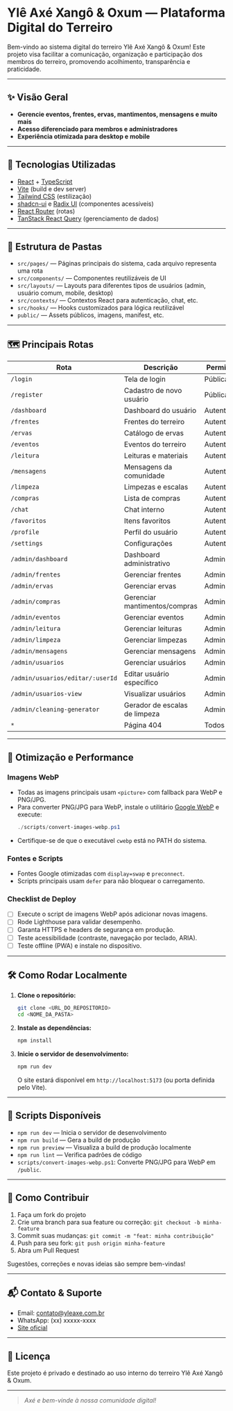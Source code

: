 # Ylê Axé Xangô & Oxum — Plataforma Digital do Terreiro

Bem-vindo ao sistema digital do terreiro Ylê Axé Xangô & Oxum! Este projeto visa facilitar a comunicação, organização e participação dos membros do terreiro, promovendo acolhimento, transparência e praticidade.

---

## ✨ Visão Geral

- **Gerencie eventos, frentes, ervas, mantimentos, mensagens e muito mais**
- **Acesso diferenciado para membros e administradores**
- **Experiência otimizada para desktop e mobile**

---

## 🚀 Tecnologias Utilizadas

- [React](https://react.dev/) + [TypeScript](https://www.typescriptlang.org/)
- [Vite](https://vitejs.dev/) (build e dev server)
- [Tailwind CSS](https://tailwindcss.com/) (estilização)
- [shadcn-ui](https://ui.shadcn.com/) e [Radix UI](https://www.radix-ui.com/) (componentes acessíveis)
- [React Router](https://reactrouter.com/) (rotas)
- [TanStack React Query](https://tanstack.com/query/latest) (gerenciamento de dados)

---

## 📁 Estrutura de Pastas

- `src/pages/` — Páginas principais do sistema, cada arquivo representa uma rota
- `src/components/` — Componentes reutilizáveis de UI
- `src/layouts/` — Layouts para diferentes tipos de usuários (admin, usuário comum, mobile, desktop)
- `src/contexts/` — Contextos React para autenticação, chat, etc.
- `src/hooks/` — Hooks customizados para lógica reutilizável
- `public/` — Assets públicos, imagens, manifest, etc.

---

## 🗺️ Principais Rotas

| Rota                      | Descrição                         | Permissão    |
|---------------------------|-----------------------------------|--------------|
| `/login`                  | Tela de login                     | Pública      |
| `/register`               | Cadastro de novo usuário          | Pública      |
| `/dashboard`              | Dashboard do usuário              | Autenticado  |
| `/frentes`                | Frentes do terreiro               | Autenticado  |
| `/ervas`                  | Catálogo de ervas                 | Autenticado  |
| `/eventos`                | Eventos do terreiro               | Autenticado  |
| `/leitura`                | Leituras e materiais              | Autenticado  |
| `/mensagens`              | Mensagens da comunidade           | Autenticado  |
| `/limpeza`                | Limpezas e escalas                | Autenticado  |
| `/compras`                | Lista de compras                  | Autenticado  |
| `/chat`                   | Chat interno                      | Autenticado  |
| `/favoritos`              | Itens favoritos                   | Autenticado  |
| `/profile`                | Perfil do usuário                 | Autenticado  |
| `/settings`               | Configurações                     | Autenticado  |
| `/admin/dashboard`        | Dashboard administrativo          | Admin        |
| `/admin/frentes`          | Gerenciar frentes                 | Admin        |
| `/admin/ervas`            | Gerenciar ervas                   | Admin        |
| `/admin/compras`          | Gerenciar mantimentos/compras     | Admin        |
| `/admin/eventos`          | Gerenciar eventos                 | Admin        |
| `/admin/leitura`          | Gerenciar leituras                | Admin        |
| `/admin/limpeza`          | Gerenciar limpezas                | Admin        |
| `/admin/mensagens`        | Gerenciar mensagens               | Admin        |
| `/admin/usuarios`         | Gerenciar usuários                | Admin        |
| `/admin/usuarios/editar/:userId` | Editar usuário específico  | Admin        |
| `/admin/usuarios-view`    | Visualizar usuários               | Admin        |
| `/admin/cleaning-generator`| Gerador de escalas de limpeza   | Admin        |
| `*`                       | Página 404                        | Todos        |

---

## 🚦 Otimização e Performance

### Imagens WebP
- Todas as imagens principais usam `<picture>` com fallback para WebP e PNG/JPG.
- Para converter PNG/JPG para WebP, instale o utilitário [Google WebP](https://developers.google.com/speed/webp/download) e execute:
  ```powershell
  ./scripts/convert-images-webp.ps1
  ```
- Certifique-se de que o executável `cwebp` está no PATH do sistema.

### Fontes e Scripts
- Fontes Google otimizadas com `display=swap` e `preconnect`.
- Scripts principais usam `defer` para não bloquear o carregamento.

### Checklist de Deploy
- [ ] Execute o script de imagens WebP após adicionar novas imagens.
- [ ] Rode Lighthouse para validar desempenho.
- [ ] Garanta HTTPS e headers de segurança em produção.
- [ ] Teste acessibilidade (contraste, navegação por teclado, ARIA).
- [ ] Teste offline (PWA) e instale no dispositivo.

---

## 🛠️ Como Rodar Localmente

1. **Clone o repositório:**
   ```sh
   git clone <URL_DO_REPOSITORIO>
   cd <NOME_DA_PASTA>
   ```
2. **Instale as dependências:**
   ```sh
   npm install
   ```
3. **Inicie o servidor de desenvolvimento:**
   ```sh
   npm run dev
   ```
   O site estará disponível em `http://localhost:5173` (ou porta definida pelo Vite).

---

## 📜 Scripts Disponíveis

- `npm run dev` — Inicia o servidor de desenvolvimento
- `npm run build` — Gera a build de produção
- `npm run preview` — Visualiza a build de produção localmente
- `npm run lint` — Verifica padrões de código
- `scripts/convert-images-webp.ps1`: Converte PNG/JPG para WebP em `/public`.

---

## 🤝 Como Contribuir

1. Faça um fork do projeto
2. Crie uma branch para sua feature ou correção: `git checkout -b minha-feature`
3. Commit suas mudanças: `git commit -m "feat: minha contribuição"`
4. Push para seu fork: `git push origin minha-feature`
5. Abra um Pull Request

Sugestões, correções e novas ideias são sempre bem-vindas!

---

## 📬 Contato & Suporte

- Email: [contato@yleaxe.com.br](mailto:contato@yleaxe.com.br)
- WhatsApp: (xx) xxxxx-xxxx
- [Site oficial](https://yleaxe.com.br)

---

## 📄 Licença

Este projeto é privado e destinado ao uso interno do terreiro Ylê Axé Xangô & Oxum.

---

> _Axé e bem-vinde à nossa comunidade digital!_
